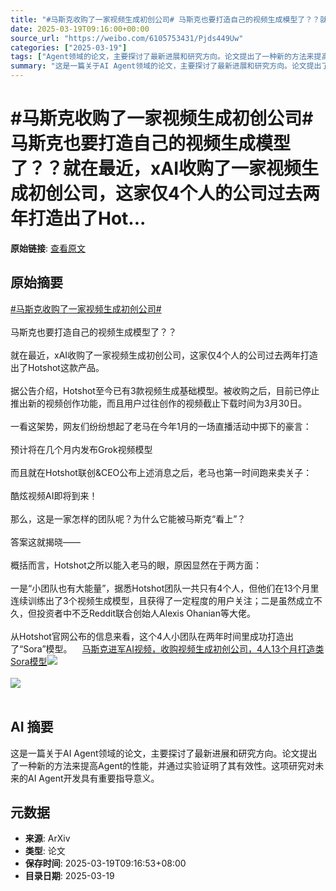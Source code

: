 ```yaml
---
title: "#马斯克收购了一家视频生成初创公司# 马斯克也要打造自己的视频生成模型了？？就在最近，xAI收购了一家视频生成初创公司，这家仅4个人的公司过去两年打造出了Hot..."
date: 2025-03-19T09:16:00+00:00
source_url: "https://weibo.com/6105753431/Pjds449Uw"
categories: ["2025-03-19"]
tags: ["Agent领域的论文，主要探讨了最新进展和研究方向。论文提出了一种新的方法来提高Agent的性能，并通过实验证明了其有效性。这项研究对未来的AI", "Agent开发具有重要指导意义。", "马斯克收购了一家视频生成初创公司#"]
summary: "这是一篇关于AI Agent领域的论文，主要探讨了最新进展和研究方向。论文提出了一种新的方法来提高Agent的性能，并通过实验证明了其有效性。这项研究对未来的AI Agent开发具有重要指导意义。"
---
```


# #马斯克收购了一家视频生成初创公司# 马斯克也要打造自己的视频生成模型了？？就在最近，xAI收购了一家视频生成初创公司，这家仅4个人的公司过去两年打造出了Hot...

**原始链接**: [查看原文](https://weibo.com/6105753431/Pjds449Uw)

## 原始摘要

<a href="https://m.weibo.cn/search?containerid=231522type%3D1%26t%3D10%26q%3D%23%E9%A9%AC%E6%96%AF%E5%85%8B%E6%94%B6%E8%B4%AD%E4%BA%86%E4%B8%80%E5%AE%B6%E8%A7%86%E9%A2%91%E7%94%9F%E6%88%90%E5%88%9D%E5%88%9B%E5%85%AC%E5%8F%B8%23&amp;extparam=%23%E9%A9%AC%E6%96%AF%E5%85%8B%E6%94%B6%E8%B4%AD%E4%BA%86%E4%B8%80%E5%AE%B6%E8%A7%86%E9%A2%91%E7%94%9F%E6%88%90%E5%88%9D%E5%88%9B%E5%85%AC%E5%8F%B8%23" data-hide=""><span class="surl-text">#马斯克收购了一家视频生成初创公司#</span></a> <br><br>马斯克也要打造自己的视频生成模型了？？<br><br>就在最近，xAI收购了一家视频生成初创公司，这家仅4个人的公司过去两年打造出了Hotshot这款产品。<br><br>据公告介绍，Hotshot至今已有3款视频生成基础模型。被收购之后，目前已停止推出新的视频创作功能，而且用户过往创作的视频截止下载时间为3月30日。<br><br>一看这架势，网友们纷纷想起了老马在今年1月的一场直播活动中掷下的豪言：<br><br>预计将在几个月内发布Grok视频模型<br><br>而且就在Hotshot联创&amp;CEO公布上述消息之后，老马也第一时间跑来卖关子：<br><br>酷炫视频AI即将到来！<br><br>那么，这是一家怎样的团队呢？为什么它能被马斯克“看上”？<br><br>答案这就揭晓——<br><br>概括而言，Hotshot之所以能入老马的眼，原因显然在于两方面：<br><br>一是“小团队也有大能量”，据悉Hotshot团队一共只有4个人，但他们在13个月里连续训练出了3个视频生成模型，且获得了一定程度的用户关注；二是虽然成立不久，但投资者中不乏Reddit联合创始人Alexis Ohanian等大佬。<br><br>从Hotshot官网公布的信息来看，这个4人小团队在两年时间里成功打造出了“Sora”模型。<a href="https://weibo.cn/sinaurl?u=https%3A%2F%2Fmp.weixin.qq.com%2Fs%2FDgYseRVqfOy8_HvZC5aFbg" data-hide=""><span class="url-icon"><img style="width: 1rem;height: 1rem" src="https://h5.sinaimg.cn/upload/2015/09/25/3/timeline_card_small_web_default.png" referrerpolicy="no-referrer"></span><span class="surl-text">马斯克进军AI视频，收购视频生成初创公司，4人13个月打造类Sora模型</span></a><img style="" src="https://tvax1.sinaimg.cn/large/006Fd7o3ly1hzlw0eaxtfj30sg0sgh3a.jpg" referrerpolicy="no-referrer"><br><br><img style="" src="https://tvax4.sinaimg.cn/large/006Fd7o3ly1hzlw0ig7kwj312u0o016t.jpg" referrerpolicy="no-referrer"><br><br>

## AI 摘要

这是一篇关于AI Agent领域的论文，主要探讨了最新进展和研究方向。论文提出了一种新的方法来提高Agent的性能，并通过实验证明了其有效性。这项研究对未来的AI Agent开发具有重要指导意义。

## 元数据

- **来源**: ArXiv
- **类型**: 论文
- **保存时间**: 2025-03-19T09:16:53+08:00
- **目录日期**: 2025-03-19
